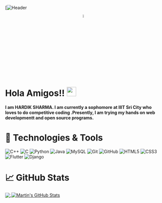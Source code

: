 [![Header](https://www.canva.com/design/DAEX38gWCB8/HtZMg84JJFrrgUe5hfaMIg/view?utm_content=DAEX38gWCB8&utm_campaign=designshare&utm_medium=link&utm_source=publishsharelink)


  <div align="center">  

  <a href="shardik302001@gmail.com"> <img src="https://img.icons8.com/fluent/48/000000/gmail.png" width="5%"/> </a>
  
  </div>
 
# Hola Amigos!! <img src="https://raw.githubusercontent.com/MartinHeinz/MartinHeinz/master/wave.gif" width="30px">
#### I am HARDIK SHARMA. I am currently a sophomore at IIIT Sri City who loves to do competitive coding .Presently, I am trying my hands on web developmentt and open source programs.

# 🔧 Technologies & Tools

![C++](https://img.shields.io/badge/-++-00599C?style=flat-square&logo=c)
![C](https://img.shields.io/badge/--00599C?style=flat-square&logo=c)
![Python](https://img.shields.io/badge/-Python-black?style=flat-square&logo=Python)
![Java](https://img.shields.io/badge/-java-E34A86?style=flat-square&logo=java)
![MySQL](https://img.shields.io/badge/-MySQL-black?style=flat-square&logo=mysql)
![Git](https://img.shields.io/badge/-Git-black?style=flat-square&logo=git)
![GitHub](https://img.shields.io/badge/-GitHub-181717?style=flat-square&logo=github)
![HTML5](https://img.shields.io/badge/-HTML5-E34F26?style=flat-square&logo=html5&logoColor=white)
![CSS3](https://img.shields.io/badge/-CSS3-1572B6?style=flat-square&logo=css3)
![Flutter](https://img.shields.io/badge/-Flutter-lightgrey)
![Django](https://img.shields.io/badge/-Django-orange)


# &#x1f4c8; GitHub Stats

<a href="https://github.com/hardik302001/hardik302001">
  <img align="center" src="https://github-readme-stats.vercel.app/api/top-langs/?username=hardik302001&title_color=ffffff&text_color=c9cacc&icon_color=2bbc8a&bg_color=1d1f21" />
</a>
<a href="https://github.com/hardik302001/FlutterProjects">
  <img align="center" src="https://github-readme-stats.vercel.app/api?username=hardik302001&show_icons=true&line_height=27&count_private=true&title_color=ffffff&text_color=c9cacc&icon_color=2bbc8a&bg_color=1d1f21" alt="Martin's GitHub Stats" />
</a>



</div>
